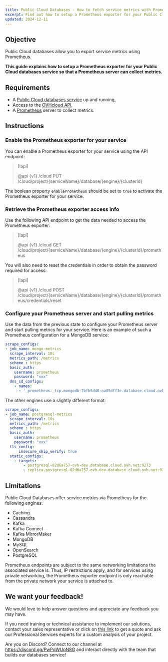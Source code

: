 ```yaml
---
title: Public Cloud Databases - How to fetch service metrics with Prometheus
excerpt: Find out how to setup a Prometheus exporter for your Public Cloud databases service
updated: 2024-12-11
---
```


## Objective

Public Cloud databases allow you to export service metrics using Prometheus.

**This guide explains how to setup a Prometheus exporter for your Public Cloud databases service so that a Prometheus server can collect metrics.**

## Requirements

- A [Public Cloud databases service](/links/public-cloud/databases) up and running,
- Access to the [OVHcloud API](/links/api),
- A [Prometheus](https://prometheus.io) server to collect metrics.

## Instructions

### Enable the Prometheus exporter for your service

You can enable a Prometheus exporter for your service using the API endpoint:

> [!api]
>
> @api {v1} /cloud PUT /cloud/project/{serviceName}/database/{engine}/{clusterId}
>

The boolean property `enablePrometheus` should be set to `true` to activate the Prometheus exporter for your service.

### Retrieve the Prometheus exporter access info

Use the following API endpoint to get the data needed to access the Prometheus exporter:

> [!api]
>
> @api {v1} /cloud GET /cloud/project/{serviceName}/database/{engine}/{clusterId}/prometheus
>

You will also need to reset the credentials in order to obtain the password required for access:

> [!api]
>
> @api {v1} /cloud POST /cloud/project/{serviceName}/database/{engine}/{clusterId}/prometheus/credentials/reset
>

### Configure your Prometheus server and start pulling metrics

Use the data from the previous state to configure your Prometheus server and start pulling metrics for your service. Here is an example of such a Prometheus configuration for a MongoDB service:

```yaml
scrape_configs:
- job_name: mongo-metrics
  scrape_interval: 10s
  metrics_path: /metrics
  scheme : https
  basic_auth:
    username: prometheus
    password: "xxx"
  dns_sd_configs:
    - names:
      - '_prometheus._tcp.mongodb-7bfb5d40-oa85dff3e.database.cloud.ovh.net' 
```

The other engines use a slightly different format:

```yaml
scrape_configs:
- job_name: postgresql-metrics
  scrape_interval: 10s
  metrics_path: /metrics
  scheme : https
  basic_auth:
    username: prometheus
    password: "xxx"
  tls_config:
      insecure_skip_verify: true
  static_configs:
    - targets: 
        - postgresql-02d6a757-ovh-dev.database.cloud.ovh.net:9273
        - replica-postgresql-02d6a757-ovh-dev.database.cloud.ovh.net:9273
```

## Limitations

Public Cloud Databases offer service metrics via Prometheus for the following engines:

- Caching
- Cassandra
- Kafka
- Kafka Connect
- Kafka MirrorMaker
- MongoDB
- MySQL
- OpenSearch
- PostgreSQL

Prometheus endpoints are subject to the same networking limitations the associated service is. Thus, IP restrictions apply, and for services using private networking, the Prometheus exporter endpoint is only reachable from the private network your service is attached to.

## We want your feedback!

We would love to help answer questions and appreciate any feedback you may have.

If you need training or technical assistance to implement our solutions, contact your sales representative or click on [this link](/links/professional-services) to get a quote and ask our Professional Services experts for a custom analysis of your project.

Are you on Discord? Connect to our channel at <https://discord.gg/PwPqWUpN8G> and interact directly with the team that builds our databases service!
